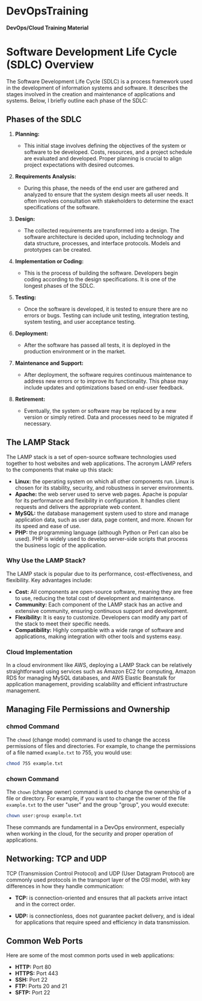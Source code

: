 # DevOpsTraining
**DevOps/Cloud Training Material**

# Software Development Life Cycle (SDLC) Overview

The Software Development Life Cycle (SDLC) is a process framework used in the development of information systems and software. It describes the stages involved in the creation and maintenance of applications and systems. Below, I briefly outline each phase of the SDLC:

## Phases of the SDLC

1. **Planning:**
   - This initial stage involves defining the objectives of the system or software to be developed. Costs, resources, and a project schedule are evaluated and developed. Proper planning is crucial to align project expectations with desired outcomes.

2. **Requirements Analysis:**
   - During this phase, the needs of the end user are gathered and analyzed to ensure that the system design meets all user needs. It often involves consultation with stakeholders to determine the exact specifications of the software.

3. **Design:**
   - The collected requirements are transformed into a design. The software architecture is decided upon, including technology and data structure, processes, and interface protocols. Models and prototypes can be created.

4. **Implementation or Coding:**
   - This is the process of building the software. Developers begin coding according to the design specifications. It is one of the longest phases of the SDLC.

5. **Testing:**
   - Once the software is developed, it is tested to ensure there are no errors or bugs. Testing can include unit testing, integration testing, system testing, and user acceptance testing.

6. **Deployment:**
   - After the software has passed all tests, it is deployed in the production environment or in the market.

7. **Maintenance and Support:**
   - After deployment, the software requires continuous maintenance to address new errors or to improve its functionality. This phase may include updates and optimizations based on end-user feedback.

8. **Retirement:**
   - Eventually, the system or software may be replaced by a new version or simply retired. Data and processes need to be migrated if necessary.

## The LAMP Stack

The LAMP stack is a set of open-source software technologies used together to host websites and web applications. The acronym LAMP refers to the components that make up this stack:

- **Linux:** the operating system on which all other components run. Linux is chosen for its stability, security, and robustness in server environments.
- **Apache:** the web server used to serve web pages. Apache is popular for its performance and flexibility in configuration. It handles client requests and delivers the appropriate web content.
- **MySQL:** the database management system used to store and manage application data, such as user data, page content, and more. Known for its speed and ease of use.
- **PHP:** the programming language (although Python or Perl can also be used). PHP is widely used to develop server-side scripts that process the business logic of the application.

### Why Use the LAMP Stack?

The LAMP stack is popular due to its performance, cost-effectiveness, and flexibility. Key advantages include:

- **Cost:** All components are open-source software, meaning they are free to use, reducing the total cost of development and maintenance.
- **Community:** Each component of the LAMP stack has an active and extensive community, ensuring continuous support and development.
- **Flexibility:** It is easy to customize. Developers can modify any part of the stack to meet their specific needs.
- **Compatibility:** Highly compatible with a wide range of software and applications, making integration with other tools and systems easy.

### Cloud Implementation

In a cloud environment like AWS, deploying a LAMP Stack can be relatively straightforward using services such as Amazon EC2 for computing, Amazon RDS for managing MySQL databases, and AWS Elastic Beanstalk for application management, providing scalability and efficient infrastructure management.

## Managing File Permissions and Ownership

### chmod Command

The `chmod` (change mode) command is used to change the access permissions of files and directories. For example, to change the permissions of a file named `example.txt` to 755, you would use:

```bash
chmod 755 example.txt
```

### chown Command

The `chown` (change owner) command is used to change the ownership of a file or directory. For example, if you want to change the owner of the file `example.txt` to the user "user" and the group "group", you would execute:

```bash
chown user:group example.txt
```

These commands are fundamental in a DevOps environment, especially when working in the cloud, for the security and proper operation of applications.

## Networking: TCP and UDP

TCP (Transmission Control Protocol) and UDP (User Datagram Protocol) are commonly used protocols in the transport layer of the OSI model, with key differences in how they handle communication:

- **TCP:** is connection-oriented and ensures that all packets arrive intact and in the correct order.

- **UDP:** is connectionless, does not guarantee packet delivery, and is ideal for applications that require speed and efficiency in data transmission.

## Common Web Ports

Here are some of the most common ports used in web applications:

- **HTTP:** Port 80
- **HTTPS:** Port 443
- **SSH:** Port 22
- **FTP:** Ports 20 and 21
- **SFTP:** Port 22


